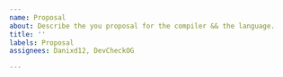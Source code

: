```yaml
---
name: Proposal
about: Describe the you proposal for the compiler && the language.
title: ''
labels: Proposal
assignees: Danixd12, DevCheckOG

---
```



